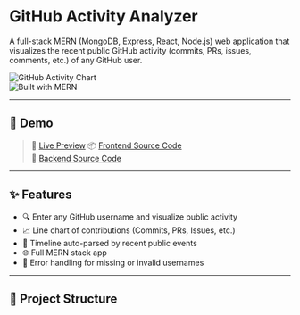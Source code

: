 # GitHub Activity Analyzer

A full-stack MERN (MongoDB, Express, React, Node.js) web application that visualizes the recent public GitHub activity (commits, PRs, issues, comments, etc.) of any GitHub user.

![GitHub Activity Chart](https://img.shields.io/badge/ChartJS-Activity_Visualization-blue)  
![Built with MERN](https://img.shields.io/badge/TechStack-MERN-blueviolet)

---

## 📸 Demo

> 🔗 [Live Preview](#)
> 📦 [Frontend Source Code](./client)  
> 🔧 [Backend Source Code](./server)

---

## ✨ Features

- 🔍 Enter any GitHub username and visualize public activity
- 📈 Line chart of contributions (Commits, PRs, Issues, etc.)
- 📅 Timeline auto-parsed by recent public events
- 🌐 Full MERN stack app
- 🧪 Error handling for missing or invalid usernames

---

## 📁 Project Structure


